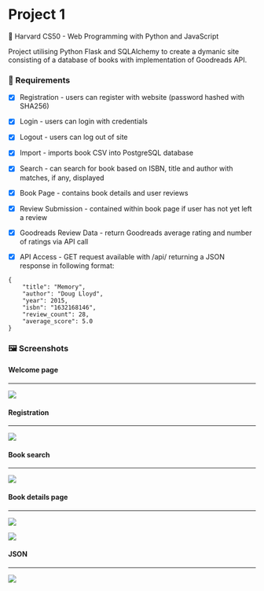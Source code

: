 # Project 1

:briefcase: Harvard CS50 - Web Programming with Python and JavaScript

Project utilising Python Flask and SQLAlchemy to create a dymanic site consisting of a database of books with implementation of Goodreads API.

### :page_facing_up: Requirements

 - [x] Registration - users can register with website (password hashed with SHA256)

 - [x] Login - users can login with credentials

 - [x] Logout - users can log out of site

 - [x] Import - imports book CSV into PostgreSQL database

 - [x] Search - can search for book based on ISBN, title and author with matches, if any, displayed

 - [x] Book Page - contains book details and user reviews

 - [x] Review Submission - contained within book page if user has not yet left a review

 - [x] Goodreads Review Data - return Goodreads average rating and number of ratings via API call

 - [x] API Access - GET request available with /api/<isbn> returning a JSON response in following format:

```
{
    "title": "Memory",
    "author": "Doug Lloyd",
    "year": 2015,
    "isbn": "1632168146",
    "review_count": 28,
    "average_score": 5.0
}
```

### :framed_picture: Screenshots

#### Welcome page
----------------
![](https://i.imgur.com/GyBhLH1.png)

#### Registration
----------------
![](https://i.imgur.com/T4QjnPv.png)

#### Book search
---------------
![](https://i.imgur.com/4e8rile.png)

#### Book details page
---------------
![](https://i.imgur.com/lNeVBLO.png)

![](https://i.imgur.com/rjN1PE5.png)

#### JSON
---------------
![](https://i.imgur.com/AthB9WF.png)


